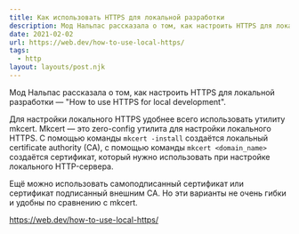```yaml
---
title: Как использовать HTTPS для локальной разработки
description: Мод Нальпас рассказала о том, как настроить HTTPS для локальной разработки
date: 2021-02-02
url: https://web.dev/how-to-use-local-https/
tags:
  - http
layout: layouts/post.njk
---
```

Мод Нальпас рассказала о том, как настроить HTTPS для локальной разработки  — "How to use HTTPS for local development".

Для настройки локального HTTPS удобнее всего использовать утилиту mkcert. Mkcert — это zero-config утилита для настройки локального HTTPS. С помощью команды `mkcert -install` создаётся локальный certificate authority (CA), с помощью команды `mkcert <domain_name>` создаётся сертификат, который нужно использовать при настройке локального HTTP-сервера.

Ещё можно использовать самоподписанный сертификат или сертификат подписанный внешним CA. Но эти варианты не очень гибки и удобны по сравнению с mkcert. 

https://web.dev/how-to-use-local-https/
